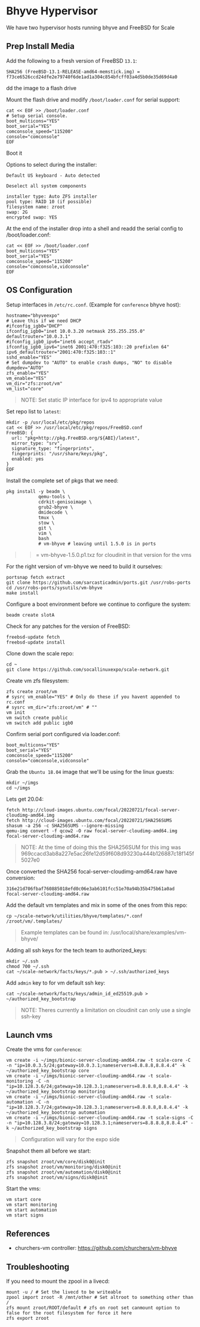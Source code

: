 # Bhyve Hypervisor

We have two hypervisor hosts running bhyve and FreeBSD for Scale

## Prep Install Media

Add the following to a fresh version of FreeBSD `13.1`:

```
SHA256 (FreeBSD-13.1-RELEASE-amd64-memstick.img) = f73ce6526ccd24dfe2e79740f6de1ad1a304c854bfcff03a4d5b0de35d69d4a0
```

dd the image to a flash drive

Mount the flash drive and modify `/boot/loader.conf` for serial support:

```
cat << EOF >> /boot/loader.conf
# Setup serial console.
boot_multicons="YES"
boot_serial="YES"
comconsole_speed="115200"
console="comconsole"
EOF
```

Boot it

Options to select during the installer:

```
Default US keyboard - Auto detected
```

```
Deselect all system components
```

```
installer type: Auto ZFS installer
pool type: RAID 10 (if possible)
filesystem name: zroot
swap: 2G
encrypted swap: YES
```

At the end of the installer drop into a shell and readd the serial config to /boot/loader.conf:

```
cat << EOF >> /boot/loader.conf
boot_multicons="YES"
boot_serial="YES"
comconsole_speed="115200"
console="comconsole,vidconsole"
EOF
```

## OS Configuration

Setup interfaces in `/etc/rc.conf`. (Example for `conference` bhyve host):

```
hostname="bhyveexpo"
# Leave this if we need DHCP
#ifconfig_igb0="DHCP"
ifconfig_igb0="inet 10.0.3.20 netmask 255.255.255.0"
defaultrouter="10.0.3.1"
#ifconfig_igb0_ipv6="inet6 accept_rtadv"
ifconfig_igb0_ipv6="inet6 2001:470:f325:103::20 prefixlen 64"
ipv6_defaultrouter="2001:470:f325:103::1"
sshd_enable="YES"
# Set dumpdev to "AUTO" to enable crash dumps, "NO" to disable
dumpdev="AUTO"
zfs_enable="YES"
vm_enable="YES"
vm_dir="zfs:zroot/vm"
vm_list="core"
```
> NOTE: Set static IP interface for ipv4 to appropriate value

Set repo list to `latest`:

```
mkdir -p /usr/local/etc/pkg/repos
cat << EOF >> /usr/local/etc/pkg/repos/FreeBSD.conf
FreeBSD: {
  url: "pkg+http://pkg.FreeBSD.org/${ABI}/latest",
  mirror_type: "srv",
  signature_type: "fingerprints",
  fingerprints: "/usr/share/keys/pkg",
  enabled: yes
}
EOF
```

Install the complete set of pkgs that we need:

```
pkg install -y beadm \
            qemu-tools \
            cdrkit-genisoimage \
            grub2-bhyve \
            dmidecode \
            tmux \
            stow \
            git \
            vim \
            bash
            # vm-bhyve # leaving until 1.5.0 is in ports

```
> >= vm-bhyve-1.5.0.p1.txz for cloudinit in that version for the vms

For the right version of vm-bhyve we need to build it ourselves:

```
portsnap fetch extract
git clone https://github.com/sarcasticadmin/ports.git /usr/robs-ports
cd /usr/robs-ports/sysutils/vm-bhyve
make install
```

Configure a boot environment before we continue to configure the system:

```
beadm create slotA
```

Check for any patches for the version of FreeBSD:

```
freebsd-update fetch
freebsd-update install
```

Clone down the scale repo:

```
cd ~
git clone https://github.com/socallinuxexpo/scale-network.git
```

Create vm zfs filesystem:

```
zfs create zroot/vm
# sysrc vm_enable="YES" # Only do these if you havent appended to rc.conf
# sysrc vm_dir="zfs:zroot/vm" # ""
vm init
vm switch create public
vm switch add public igb0
```

Confirm serial port configured via loader.conf:

```
boot_multicons="YES"
boot_serial="YES"
comconsole_speed="115200"
console="comconsole,vidconsole"
```

Grab the `Ubuntu 18.04` image that we'll be using for the linux guests:

```
mkdir ~/imgs
cd ~/imgs
```

Lets get 20.04:
```
fetch http://cloud-images.ubuntu.com/focal/20220721/focal-server-cloudimg-amd64.img
fetch http://cloud-images.ubuntu.com/focal/20220721/SHA256SUMS
shasum -a 256 -c SHA256SUMS --ignore-missing
qemu-img convert -f qcow2 -O raw focal-server-cloudimg-amd64.img focal-server-cloudimg-amd64.raw
```
> NOTE: At the time of doing this the SHA256SUM for this img was
> 969ccacd3ab8a227e5ac26fe12d59f608d93230a444b126887c18f145f5027e0

Once converted the SHA256 focal-server-cloudimg-amd64.raw have conversion:

```
316e21d706fbaf760885018efd0c06e3ab6101fcc51e70a94b35b475b61a0ad  focal-server-cloudimg-amd64.raw
```

Add the default vm templates and mix in some of the ones from this repo:

```
cp ~/scale-network/utilities/bhyve/templates/*.conf /zroot/vm/.templates/
```
> Example templates can be found in: /usr/local/share/examples/vm-bhyve/

Adding all ssh keys for the tech team to authorized_keys:

```
mkdir ~/.ssh
chmod 700 ~/.ssh
cat ~/scale-network/facts/keys/*.pub > ~/.ssh/authorized_keys
```

Add `admin` key to for vm default ssh key:

```
cat ~/scale-network/facts/keys/admin_id_ed25519.pub > ~/authorized_key_bootstrap
```
> NOTE: Theres currently a limitation on cloudinit can only use a single ssh-key

## Launch vms

Create the vms for `conference`:

```
vm create -i ~/imgs/bionic-server-cloudimg-amd64.raw -t scale-core -C -n "ip=10.0.3.5/24;gateway=10.0.3.1;nameservers=8.8.8.8,8.8.4.4" -k ~/authorized_key_bootstrap core
vm create -i ~/imgs/bionic-server-cloudimg-amd64.raw -t scale-monitoring -C -n "ip=10.128.3.6/24;gateway=10.128.3.1;nameservers=8.8.8.8,8.8.4.4" -k ~/authorized_key_bootstrap monitoring
vm create -i ~/imgs/bionic-server-cloudimg-amd64.raw -t scale-automation -C -n "ip=10.128.3.7/24;gateway=10.128.3.1;nameservers=8.8.8.8,8.8.4.4" -k ~/authorized_key_bootstrap automation
vm create -i ~/imgs/bionic-server-cloudimg-amd64.raw -t scale-signs -C -n "ip=10.128.3.8/24;gateway=10.128.3.1;nameservers=8.8.8.8,8.8.4.4" -k ~/authorized_key_bootstrap signs
```
> Configuration will vary for the expo side

Snapshot them all before we start:

```
zfs snapshot zroot/vm/core/disk0@init
zfs snapshot zroot/vm/monitoring/disk0@init
zfs snapshot zroot/vm/automation/disk0@init
zfs snapshot zroot/vm/signs/disk0@init
```

Start the vms:

```
vm start core
vm start monitoring
vm start automation
vm start signs
```

## References

* churchers-vm controller: https://github.com/churchers/vm-bhyve

## Troubleshooting

If you need to mount the zpool in a livecd:

```
mount -u / # Set the livecd to be writeable
zpool import zroot -R /mnt/other # Set altroot to something other than /
zfs mount zroot/ROOT/default # zfs on root set canmount option to false for the root filesystem for force it here
zfs export zroot
```
